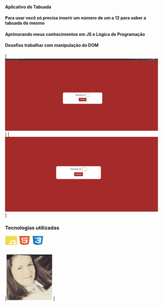 #### Aplicativo de Tabuada

#### Para usar você só precisa inserir um número de um a 12 para saber a tabuada do mesmo

#### Aprimorando meus conhecimentos em  JS e Lógica de Programação

#### Desafios trabalhar com manipulação do DOM



[<img src="src/img/tela-tabuada.gif">]
[<img src="src/img/tabuada.png">]

### Tecnologias utilizadas
<div flex-direction: row>

<img align="center" alt="Js" height="30" width="40" src="https://raw.githubusercontent.com/devicons/devicon/master/icons/javascript/javascript-plain.svg">

  <img align="center" alt="HTML" height="30" width="40" src="https://raw.githubusercontent.com/devicons/devicon/master/icons/html5/html5-original.svg">
  <img align="center" alt="CSS" height="30" width="40" src="https://raw.githubusercontent.com/devicons/devicon/master/icons/css3/css3-original.svg">

  <br>
  <br>

[<img  height="150" width="150" src="src/img/marcia.jpeg"> ]